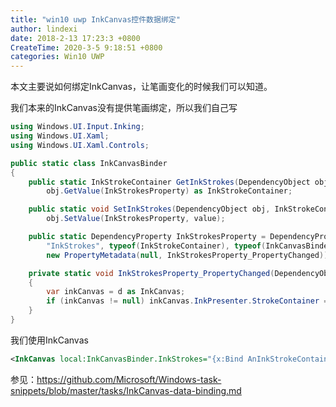 ```yaml
---
title: "win10 uwp InkCanvas控件数据绑定"
author: lindexi
date: 2018-2-13 17:23:3 +0800
CreateTime: 2020-3-5 9:18:51 +0800
categories: Win10 UWP
---
```


本文主要说如何绑定InkCanvas，让笔画变化的时候我们可以知道。

<!--more-->



<div id="toc"></div>

我们本来的InkCanvas没有提供笔画绑定，所以我们自己写

```csharp
using Windows.UI.Input.Inking;
using Windows.UI.Xaml;
using Windows.UI.Xaml.Controls;

public static class InkCanvasBinder
{
    public static InkStrokeContainer GetInkStrokes(DependencyObject obj) => 
        obj.GetValue(InkStrokesProperty) as InkStrokeContainer;

    public static void SetInkStrokes(DependencyObject obj, InkStrokeContainer value) => 
        obj.SetValue(InkStrokesProperty, value);

    public static DependencyProperty InkStrokesProperty = DependencyProperty.RegisterAttached(
        "InkStrokes", typeof(InkStrokeContainer), typeof(InkCanvasBinder),
        new PropertyMetadata(null, InkStrokesProperty_PropertyChanged));

    private static void InkStrokesProperty_PropertyChanged(DependencyObject d, DependencyPropertyChangedEventArgs e)
    {
        var inkCanvas = d as InkCanvas;
        if (inkCanvas != null) inkCanvas.InkPresenter.StrokeContainer = e.NewValue as InkStrokeContainer;
    }
}
```

我们使用InkCanvas

```xml
<InkCanvas local:InkCanvasBinder.InkStrokes="{x:Bind AnInkStrokeContainer}" />
```

参见：https://github.com/Microsoft/Windows-task-snippets/blob/master/tasks/InkCanvas-data-binding.md


